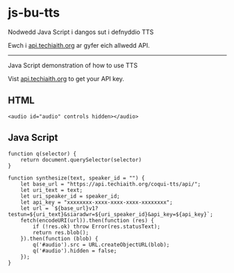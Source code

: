 # js-bu-tts
Nodwedd Java Script i dangos sut i defnyddio TTS

Ewch i [api.techiaith.org](https://api.techiaith.org) ar gyfer eich allwedd API.

<hr>

Java Script demonstration of how to use TTS

Vist [api.techiaith.org](https://api.techiaith.org) to get your API key.

## HTML
```
<audio id="audio" controls hidden></audio>
```

## Java Script
```
function q(selector) {
    return document.querySelector(selector)
}

function synthesize(text, speaker_id = "") {
    let base_url = "https://api.techiaith.org/coqui-tts/api/";
    let uri_text = text;
    let uri_speaker_id = speaker_id;
    let api_key = "xxxxxxxx-xxxx-xxxx-xxxx-xxxxxxxx";
    let url = `${base_url}v1?testun=${uri_text}&siaradwr=${uri_speaker_id}&api_key=${api_key}`;
    fetch(encodeURI(url)).then(function (res) {
        if (!res.ok) throw Error(res.statusText);
        return res.blob();
    }).then(function (blob) {
        q('#audio').src = URL.createObjectURL(blob);
        q('#audio').hidden = false;
    });
}
```
